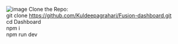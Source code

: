 ![image](https://github.com/user-attachments/assets/b1ee9fe2-9957-45a0-bacb-20c7a1dc844e)
Clone the Repo:<br />
git clone https://github.com/Kuldeepagrahari/Fusion-dashboard.git <br />
cd Dashboard<br />
npm i<br />
npm run dev<br />
